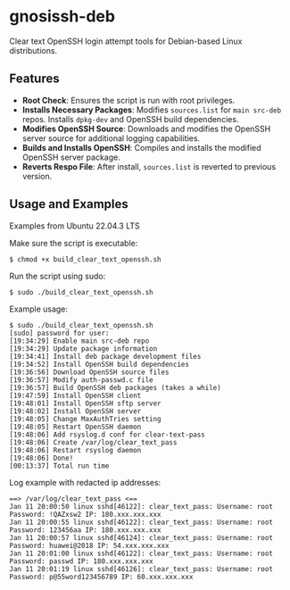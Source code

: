 # gnosissh-deb
Clear text OpenSSH login attempt tools for Debian-based Linux distributions. 

## Features

- **Root Check**: Ensures the script is run with root privileges.
- **Installs Necessary Packages**: Modifies `sources.list` for `main src-deb` repos. Installs `dpkg-dev` and OpenSSH build dependencies.
- **Modifies OpenSSH Source**: Downloads and modifies the OpenSSH server source for additional logging capabilities.
- **Builds and Installs OpenSSH**: Compiles and installs the modified OpenSSH server package.
- **Reverts Respo File**: After install, `sources.list` is reverted to previous version.

## Usage and Examples

Examples from Ubuntu 22.04.3 LTS

Make sure the script is executable:

```shell
$ chmod +x build_clear_text_openssh.sh
```

Run the script using sudo:

```shell
$ sudo ./build_clear_text_openssh.sh
```

Example usage:

```shell
$ sudo ./build_clear_text_openssh.sh
[sudo] password for user: 
[19:34:29] Enable main src-deb repo
[19:34:29] Update package information
[19:34:41] Install deb package development files
[19:34:52] Install OpenSSH build dependencies
[19:36:56] Download OpenSSH source files
[19:36:57] Modify auth-passwd.c file
[19:36:57] Build OpenSSH deb packages (takes a while)
[19:47:59] Install OpenSSH client
[19:48:01] Install OpenSSH sftp server
[19:48:02] Install OpenSSH server
[19:48:05] Change MaxAuthTries setting
[19:48:05] Restart OpenSSH daemon
[19:48:06] Add rsyslog.d conf for clear-text-pass
[19:48:06] Create /var/log/clear_text_pass
[19:48:06] Restart rsyslog daemon
[19:48:06] Done!
[00:13:37] Total run time
```

Log example with redacted ip addresses:

```shell
==> /var/log/clear_text_pass <==
Jan 11 20:00:50 linux sshd[46122]: clear_text_pass: Username: root Password: !QAZxsw2 IP: 180.xxx.xxx.xxx
Jan 11 20:00:55 linux sshd[46122]: clear_text_pass: Username: root Password: 123456aa IP: 180.xxx.xxx.xxx
Jan 11 20:00:57 linux sshd[46124]: clear_text_pass: Username: root Password: huawei@2018 IP: 54.xxx.xxx.xxx
Jan 11 20:01:00 linux sshd[46122]: clear_text_pass: Username: root Password: passwd IP: 180.xxx.xxx.xxx
Jan 11 20:01:19 linux sshd[46126]: clear_text_pass: Username: root Password: p@55word123456789 IP: 60.xxx.xxx.xxx
```
